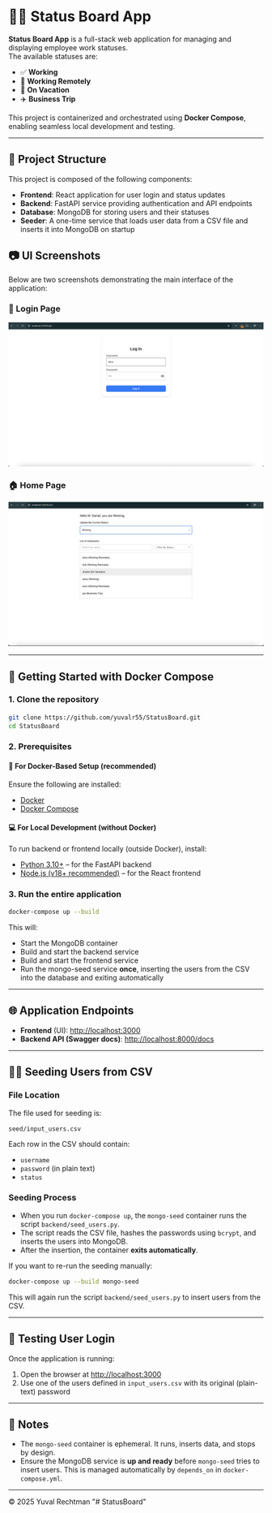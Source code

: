 # 🧑‍💼 Status Board App

**Status Board App** is a full-stack web application for managing and displaying employee work statuses.  
The available statuses are:

- ✅ **Working**
- 🏡 **Working Remotely**
- 🌴 **On Vacation**
- ✈️ **Business Trip**

This project is containerized and orchestrated using **Docker Compose**, enabling seamless local development and testing.

---
## 📁 Project Structure

This project is composed of the following components:

- **Frontend**: React application for user login and status updates  
- **Backend**: FastAPI service providing authentication and API endpoints  
- **Database**: MongoDB for storing users and their statuses  
- **Seeder**: A one-time service that loads user data from a CSV file and inserts it into MongoDB on startup  

## 📷 UI Screenshots

Below are two screenshots demonstrating the main interface of the application:

### 🔐 Login Page
![Login Page](login_page.png)

### 🏠 Home Page
![Home Page](home_page.png)

---

## 🚀 Getting Started with Docker Compose

### 1. Clone the repository

```bash
git clone https://github.com/yuvalr55/StatusBoard.git
cd StatusBoard
```

### 2. Prerequisites

#### 🔧 For Docker-Based Setup (recommended)
Ensure the following are installed:
- [Docker](https://docs.docker.com/get-docker/)
- [Docker Compose](https://docs.docker.com/compose/install/)

#### 💻 For Local Development (without Docker)
To run backend or frontend locally (outside Docker), install:
- [Python 3.10+](https://www.python.org/downloads/) – for the FastAPI backend
- [Node.js (v18+ recommended)](https://nodejs.org/) – for the React frontend

### 3. Run the entire application

```bash
docker-compose up --build
```

This will:
- Start the MongoDB container
- Build and start the backend service
- Build and start the frontend service
- Run the mongo-seed service **once**, inserting the users from the CSV into the database and exiting automatically

---

## 🌐 Application Endpoints

- **Frontend** (UI): [http://localhost:3000](http://localhost:3000)
- **Backend API (Swagger docs)**: [http://localhost:8000/docs](http://localhost:8000/docs)

---

## 🧑‍💻 Seeding Users from CSV

### File Location
The file used for seeding is:

```
seed/input_users.csv
```

Each row in the CSV should contain:
- `username`
- `password` (in plain text)
- `status`

### Seeding Process

- When you run `docker-compose up`, the `mongo-seed` container runs the script `backend/seed_users.py`.
- The script reads the CSV file, hashes the passwords using `bcrypt`, and inserts the users into MongoDB.
- After the insertion, the container **exits automatically**.

If you want to re-run the seeding manually:

```bash
docker-compose up --build mongo-seed
```

This will again run the script `backend/seed_users.py` to insert users from the CSV.

---

## 🧪 Testing User Login

Once the application is running:
1. Open the browser at [http://localhost:3000](http://localhost:3000)
2. Use one of the users defined in `input_users.csv` with its original (plain-text) password

---

## 📝 Notes

- The `mongo-seed` container is ephemeral. It runs, inserts data, and stops by design.
- Ensure the MongoDB service is **up and ready** before `mongo-seed` tries to insert users. This is managed automatically by `depends_on` in `docker-compose.yml`.

---

© 2025 Yuval Rechtman
"# StatusBoard" 
